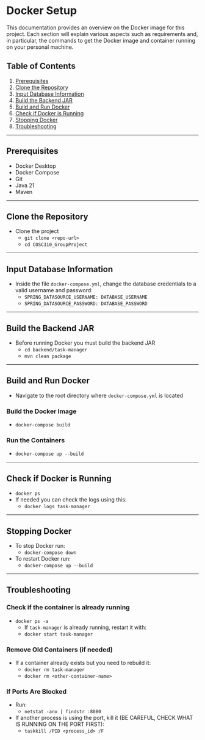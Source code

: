 # Docker Setup

This documentation provides an overview on the Docker image for this project. Each section will explain various aspects such as requirements and, in particular, the commands to get the Docker image and container running on your personal machine.

## Table of Contents
1. [Prerequisites](#prerequisites)
2. [Clone the Repository](#clone-the-repository)
3. [Input Database Information](#input-database-information)
4. [Build the Backend JAR](#build-the-backend-jar)
5. [Build and Run Docker](#build-and-run-docker)
6. [Check if Docker is Running](#check-if-docker-is-running)
7. [Stopping Docker](#stopping-docker)
8. [Troubleshooting](#troubleshooting)
---

## Prerequisites
- Docker Desktop
- Docker Compose
- Git
- Java 21
- Maven

---

## Clone the Repository
- Clone the project
    - `git clone <repo-url>`
    - `cd COSC310_GroupProject`

---

## Input Database Information
- Inside the file `docker-compose.yml`, change the database credentials to a valid username and password:
    - `SPRING_DATASOURCE_USERNAME: DATABASE_USERNAME`
    - `SPRING_DATASOURCE_PASSWORD: DATABASE_PASSWORD`

---

## Build the Backend JAR
- Before running Docker you must build the backend JAR
    - `cd backend/task-manager`
    - `mvn clean package`

---

## Build and Run Docker
- Navigate to the root directory where `docker-compose.yml` is located

### Build the Docker Image
- `docker-compose build`

### Run the Containers
- `docker-compose up --build`

---

## Check if Docker is Running
- `docker ps`
- If needed you can check the logs using this:
    - `docker logs task-manager`

---

## Stopping Docker
- To stop Docker run: 
    - `docker-compose down`
- To restart Docker run:
    - `docker-compose up --build`

---

## Troubleshooting
### Check if the container is already running
- `docker ps -a`  
  - If `task-manager` is already running, restart it with:
  - `docker start task-manager`

### Remove Old Containers (if needed)
- If a container already exists but you need to rebuild it:
  - `docker rm task-manager`
  - `docker rm <other-container-name>`

### If Ports Are Blocked
- Run:  
  - `netstat -ano | findstr :8080`
- If another process is using the port, kill it (BE CAREFUL, CHECK WHAT IS RUNNING ON THE PORT FIRST):
  - `taskkill /PID <process_id> /F`
